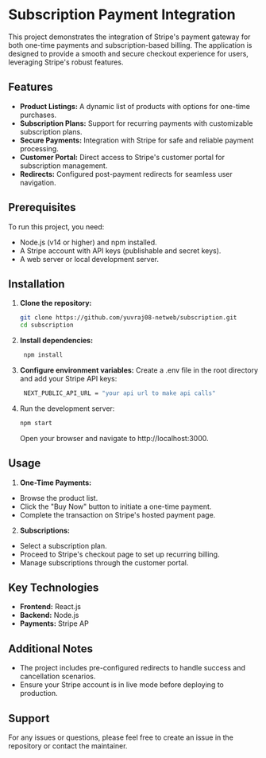 # Subscription Payment Integration

This project demonstrates the integration of Stripe's payment gateway for both one-time payments and subscription-based billing. The application is designed to provide a smooth and secure checkout experience for users, leveraging Stripe's robust features.

## Features

- **Product Listings:** A dynamic list of products with options for one-time purchases.
- **Subscription Plans:** Support for recurring payments with customizable subscription plans.
- **Secure Payments:** Integration with Stripe for safe and reliable payment processing.
- **Customer Portal:** Direct access to Stripe's customer portal for subscription management.
- **Redirects:** Configured post-payment redirects for seamless user navigation.

## Prerequisites

To run this project, you need:

- Node.js (v14 or higher) and npm installed.
- A Stripe account with API keys (publishable and secret keys).
- A web server or local development server.

## Installation

1. **Clone the repository:**

   ```bash
   git clone https://github.com/yuvraj08-netweb/subscription.git
   cd subscription
   ```
2. **Install dependencies:**
    ```bash
     npm install
    ```
3. **Configure environment variables:**
   Create a .env file in the root directory and add your Stripe API keys:
   ```bash
    NEXT_PUBLIC_API_URL = "your api url to make api calls"
   ```
4. Run the development server:
   ```bash
   npm start
   ```
   Open your browser and navigate to http://localhost:3000.
   
## Usage

1. **One-Time Payments:**

  - Browse the product list.
  - Click the "Buy Now" button to initiate a one-time payment.
  - Complete the transaction on Stripe's hosted payment page.
  
2. **Subscriptions:**

  - Select a subscription plan.
  - Proceed to Stripe's checkout page to set up recurring billing.
  - Manage subscriptions through the customer portal.

## Key Technologies
  - **Frontend:** React.js
  - **Backend:** Node.js
  - **Payments:** Stripe AP

## Additional Notes
  - The project includes pre-configured redirects to handle success and cancellation scenarios.
  - Ensure your Stripe account is in live mode before deploying to production.

## Support
  For any issues or questions, please feel free to create an issue in the repository or contact the maintainer.

